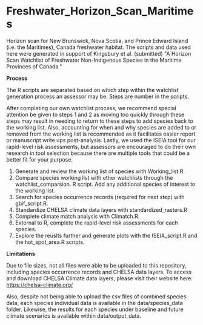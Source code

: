 # Freshwater_Horizon_Scan_Maritimes
 Horizon scan for New Brunswick, Nova Scotia, and Prince Edward Island (i.e. the Maritimes), Canada freshwater habitat. 
 The scripts and data used here were generated in support of Kingsbury et al. (submitted) "A Horizon Scan Watchlist of Freshwater Non-Indigenous Species in the Maritime Provinces of Canada." 

 
**Process**

The R scripts are separated based on which step within the watchlist generation process an assessor may be. Steps are number in the scripts. 

After completing our own watchlist process, we recommend special attention be given to steps 1 and 2 as moving too quickly through these steps may result in needing to return to these steps to add species back to the working list. Also, accounting for when and why species are added to or removed from the working list is recommended as it facilitates easier report or manuscript write ups post-analysis. Lastly, we used the ISEIA tool for our rapid-level risk assessments, but assessors are encouraged to do their own research in tool selection because there are multiple tools that could be a better fit for your purpose. 

 1. Generate and review the working list of species with Working_list.R.
 2. Compare species working list with other watchlists through the watchlist_comparsion. R script. Add any additional species of interest to the working list. 
 3. Search for species occurrence records (required for next step) with gbif_script.R.
 4. Standardize CHELSA climate data layers with standardized_rasters.R
 5. Complete climate match analysis with Climatch.R.
 6. External to R, complete the rapid-level risk assessments for each species.
 7. Explore the reuslts further and generate plots with the ISEIA_script.R and the hot_spot_area.R scripts.



**Limitations**

Due to file sizes, not all files were able to be uploaded to this repository, including species occurrence records and CHELSA data layers. 
To access and download CHELSA Climate data layers, please visit their website here: https://chelsa-climate.org/

Also, despite not being able to upload the csv files of combined species data, each species individual data is available in the data/species_data folder. Likewise, the results for each species under baseline and future climate scenarios is available within data/output_data.
